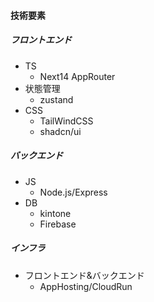 #### 技術要素

##### フロントエンド

- TS
  - Next14 AppRouter
- 状態管理
  - zustand
- CSS
  - TailWindCSS
  - shadcn/ui

##### バックエンド

- JS
  - Node.js/Express
- DB
  - kintone
  - Firebase

##### インフラ

- フロントエンド&バックエンド
  - AppHosting/CloudRun
